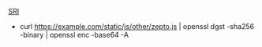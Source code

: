 
[SRI](https://imququ.com/post/subresource-integrity.html)

* curl https://example.com/static/js/other/zepto.js | openssl dgst -sha256 -binary | openssl enc -base64 -A

